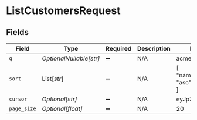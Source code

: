 # ListCustomersRequest


## Fields

| Field                   | Type                    | Required                | Description             | Example                 |
| ----------------------- | ----------------------- | ----------------------- | ----------------------- | ----------------------- |
| `q`                     | *OptionalNullable[str]* | :heavy_minus_sign:      | N/A                     | acme                    |
| `sort`                  | List[*str*]             | :heavy_minus_sign:      | N/A                     | [<br/>"name",<br/>"asc"<br/>] |
| `cursor`                | *Optional[str]*         | :heavy_minus_sign:      | N/A                     | eyJpZCI6IjEyMyJ9        |
| `page_size`             | *Optional[float]*       | :heavy_minus_sign:      | N/A                     | 20                      |